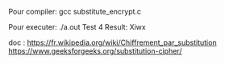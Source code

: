 Pour compiler:
gcc substitute_encrypt.c

Pour executer:
./a.out Test 4
Result: Xiwx


doc : https://fr.wikipedia.org/wiki/Chiffrement_par_substitution
https://www.geeksforgeeks.org/substitution-cipher/
